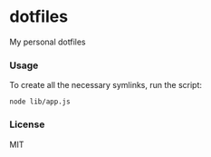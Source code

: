 # dotfiles

My personal dotfiles

### Usage

To create all the necessary symlinks, run the script:

```
node lib/app.js
```

### License

MIT
